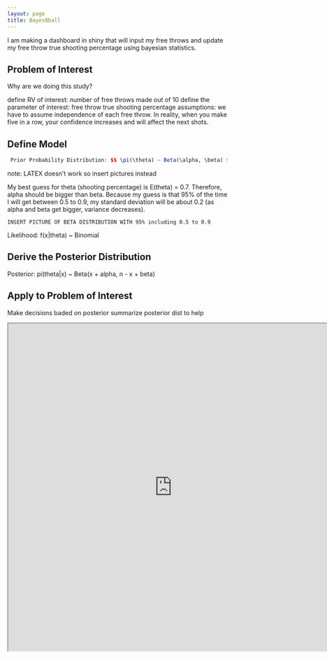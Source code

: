 ```yaml
---
layout: page
title: BayesBball
---
```

I am making a dashboard in shiny that will input my free throws and update my free throw true shooting percentage using bayesian statistics. 

## Problem of Interest
Why are we doing this study?
  
  define RV of interest: number of free throws made out of 10
  define the parameter of interest: free throw true shooting percentage
  assumptions: we have to assume independence of each free throw. In reality, when you make five in a row, your confidence increases and      will affect the next shots.
  
## Define Model

 ```r
  Prior Probability Distribution: $$ \pi(\theta) ~ Beta(\alpha, \beta) $$
```
note: LATEX doesn't work so insert pictures instead

My best guess for theta (shooting percentage) is E(theta) = 0.7. Therefore, alpha should be bigger than beta. Because my guess is that 95% of the time I will get between 0.5 to 0.9, my standard deviation will be about 0.2 (as alpha and beta get bigger, variance decreases).  
    
    INSERT PICTURE OF BETA DISTRIBUTION WITH 95% including 0.5 to 0.9
    
  Likelihood: f(x|theta) ~ Binomial
  
## Derive the Posterior Distribution

  Posterior: pi(theta|x) ~ Beta(x + alpha, n - x + beta)
  
## Apply to Problem of Interest

  Make decisions baded on posterior
  summarize posterior dist to help
  

<iframe src="https://jonathan-chia.shinyapps.io/BayesBball/" style="width:750px; height: 750px;">
<embed src="https://jonathan-chia.shinyapps.io/BayesBball/" style="width:750px; height: 750px;">

  
